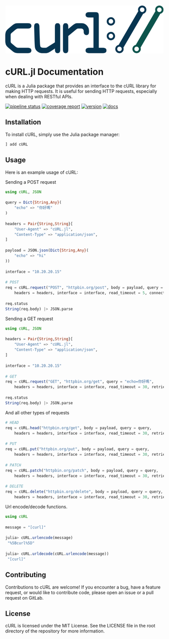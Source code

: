 ![cURL.jl Logo](assets/full-logo.svg)

# cURL.jl Documentation

cURL is a Julia package that provides an interface to the cURL library for making HTTP requests. It is useful for sending HTTP requests, especially when dealing with RESTful APIs.

[![pipeline status](https://gitlab.com/bhft/cURL.jl/badges/master/pipeline.svg)](https://gitlab.com/bhft/cURL.jl/-/commits/master)
[![coverage report](https://gitlab.com/bhft/cURL.jl/badges/master/coverage.svg)](https://gitlab.com/bhft/cURL.jl/-/commits/master)
[![version](https://gitlab.com/bhft/cURL.jl/-/jobs/artifacts/master/raw/version.svg?job=badge-version)](https://gitlab.com/bhft/cURL.jl/-/blob/master/Project.toml)
[![docs](https://img.shields.io/badge/docs-blue.svg)](https://bhft.gitlab.io/cURL.jl)

## Installation
To install cURL, simply use the Julia package manager:

```julia
] add cURL
```

## Usage

Here is an example usage of cURL:

Sending a POST request

```julia
using cURL, JSON

query = Dict{String,Any}(
    "echo" => "你好嗎"
)

headers = Pair{String,String}[
    "User-Agent" => "cURL.jl",
    "Content-Type" => "application/json",
]

payload = JSON.json(Dict{String,Any}(
    "echo" => "hi"
))

interface = "10.20.20.15"

# POST
req = cURL.request("POST", "httpbin.org/post", body = payload, query = query,
    headers = headers, interface = interface, read_timeout = 5, connect_timeout = 10, retries = 10)

req.status
String(req.body) |> JSON.parse
```

Sending a GET request

```julia
using cURL, JSON

headers = Pair{String,String}[
    "User-Agent" => "cURL.jl",
    "Content-Type" => "application/json",
]

interface = "10.20.20.15"

# GET
req = cURL.request("GET", "httpbin.org/get", query = "echo=你好嗎",
    headers = headers, interface = interface, read_timeout = 30, retries = 10)

req.status
String(req.body) |> JSON.parse
```

And all other types of requests
```julia
# HEAD
req = cURL.head("httpbin.org/get", body = payload, query = query,
    headers = headers, interface = interface, read_timeout = 30, retries = 10)

# PUT
req = cURL.put("httpbin.org/put", body = payload, query = query,
    headers = headers, interface = interface, read_timeout = 30, retries = 10)

# PATCH
req = cURL.patch("httpbin.org/patch", body = payload, query = query,
    headers = headers, interface = interface, read_timeout = 30, retries = 10)

# DELETE
req = cURL.delete("httpbin.org/delete", body = payload, query = query,
    headers = headers, interface = interface, read_timeout = 30, retries = 10)
```

Url encode/decode functions.

```julia
using cURL

message = "[curl]"

julia> cURL.urlencode(message)
 "%5Bcurl%5D"

julia> cURL.urldecode(cURL.urlencode(message))
 "[curl]"
```

## Contributing
Contributions to cURL are welcome! If you encounter a bug, have a feature request, or would like to contribute code, please open an issue or a pull request on GitLab.

## License
cURL is licensed under the MIT License. See the LICENSE file in the root directory of the repository for more information.
